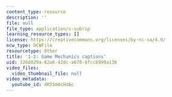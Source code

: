 ```yaml
---
content_type: resource
description: ''
file: null
file_type: application/x-subrip
learning_resource_types: []
license: https://creativecommons.org/licenses/by-nc-sa/4.0/
ocw_type: OCWFile
resourcetype: Other
title: '1-2: Game Mechanics captions'
uid: 326d029a-62a6-42dc-a670-8fcc6999a136
video_files:
  video_thumbnail_file: null
video_metadata:
  youtube_id: dK55mOcHdAc
---
```

